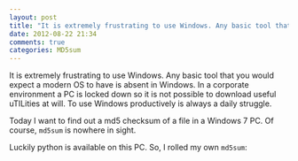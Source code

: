 ```yaml
---
layout: post
title: "It is extremely frustrating to use Windows. Any basic tool that you would expect a modern OS to have is absent in Windows. In a corporate environment a PC is locked down so it is not possible to download useful uTILities at will. To use Windows productively is always a daily struggle."
date: 2012-08-22 21:34
comments: true
categories: MD5sum
---
```


It is extremely frustrating to use Windows. Any basic tool that you would expect a modern OS to have is absent in Windows. In a corporate environment a PC is locked down so it is not possible to download useful uTILities at will. To use Windows productively is always a daily struggle.


Today I want to find out a md5 checksum of a file in a Windows 7 PC. Of course, ``md5sum`` is nowhere in sight.


Luckily python is available on this PC. So, I rolled my own ``md5sum``:

